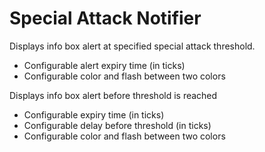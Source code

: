 # Special Attack Notifier
Displays info box alert at specified special attack threshold.
  - Configurable alert expiry time (in ticks)
  - Configurable color and flash between two colors

Displays info box alert before threshold is reached
  - Configurable expiry time (in ticks)
  - Configurable delay before threshold (in ticks)
  -  Configurable color and flash between two colors
